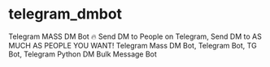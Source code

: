 # telegram_dmbot
Telegram MASS DM Bot 🔥 Send DM to People on Telegram, Send DM to AS MUCH AS PEOPLE YOU WANT! Telegram Mass DM Bot, Telegram Bot, TG Bot, Telegram Python DM Bulk Message Bot
